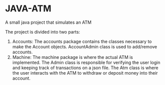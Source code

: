 # JAVA-ATM
 A small java project that simulates an ATM
 
 The project is divided into two parts:
  1. Accounts: The accounts package contains the classes necessary to make the Account objects. AccountAdmin class is used to add/remove accounts.
  2. Machine: The machine package is where the actual ATM is implemented. The Admin class is responsible for verifying the user login and keeping track of transactions on a json file. The Atm class is where the user interacts with the ATM to withdraw or deposit money into their account.
